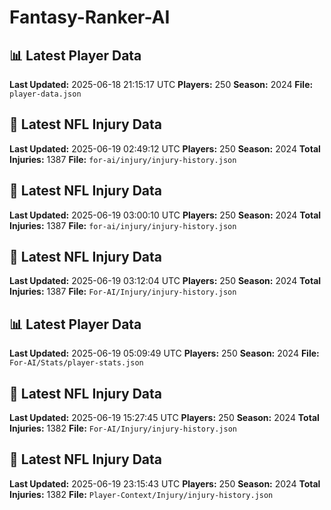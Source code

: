 # Fantasy-Ranker-AI
## 📊 Latest Player Data
**Last Updated:** 2025-06-18 21:15:17 UTC
**Players:** 250
**Season:** 2024
**File:** `player-data.json`


## 🏥 Latest NFL Injury Data
**Last Updated:** 2025-06-19 02:49:12 UTC
**Players:** 250
**Season:** 2024
**Total Injuries:** 1387
**File:** `for-ai/injury/injury-history.json`


## 🏥 Latest NFL Injury Data
**Last Updated:** 2025-06-19 03:00:10 UTC
**Players:** 250
**Season:** 2024
**Total Injuries:** 1387
**File:** `for-ai/injury/injury-history.json`


## 🏥 Latest NFL Injury Data
**Last Updated:** 2025-06-19 03:12:04 UTC
**Players:** 250
**Season:** 2024
**Total Injuries:** 1387
**File:** `For-AI/Injury/injury-history.json`


## 📊 Latest Player Data
**Last Updated:** 2025-06-19 05:09:49 UTC
**Players:** 250
**Season:** 2024
**File:** `For-AI/Stats/player-stats.json`


## 🏥 Latest NFL Injury Data
**Last Updated:** 2025-06-19 15:27:45 UTC
**Players:** 250
**Season:** 2024
**Total Injuries:** 1382
**File:** `For-AI/Injury/injury-history.json`


## 🏥 Latest NFL Injury Data
**Last Updated:** 2025-06-19 23:15:43 UTC
**Players:** 250
**Season:** 2024
**Total Injuries:** 1382
**File:** `Player-Context/Injury/injury-history.json`

